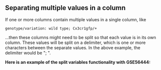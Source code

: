 ## Separating multiple values in a column

If one or more columns contain multiple values in a single column, like

`genotype/variation: wild type; Cx3cr1gfp/+`

...then these columns might need to be split so that each value is in its own column. These values will be split on a delimiter, which is one or more characters between the separate values. In the above example, the delimiter would be "; ".

**Here is an example of the split variables functionality with GSE56444:**

